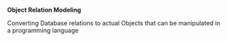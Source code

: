 **Object Relation Modeling**

Converting Database relations to actual Objects that can be manipulated in a programming language
